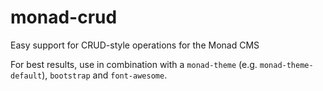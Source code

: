 # monad-crud
Easy support for CRUD-style operations for the Monad CMS

For best results, use in combination with a `monad-theme` (e.g.
`monad-theme-default`), `bootstrap` and `font-awesome`.

